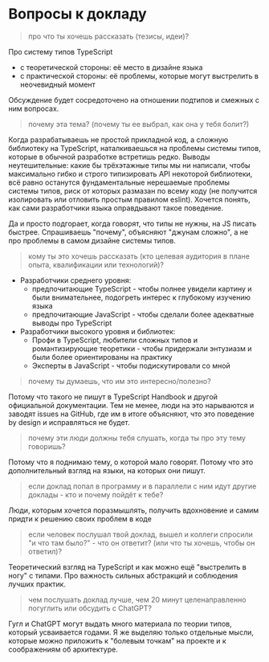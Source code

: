 # Вопросы к докладу

> про что ты хочешь рассказать (тезисы, идеи)?

Про систему типов TypeScript

- с теоретической стороны: её место в дизайне языка
- с практической стороны: её проблемы, которые могут выстрелить в неочевидный момент

Обсуждение будет сосредоточено на отношении подтипов и смежных с ним вопросах.

> почему эта тема? (почему ты ее выбрал, как она у тебя болит?)

Когда разрабатываешь не простой прикладной код, а сложную библиотеку на TypeScript, наталкиваешься на проблемы системы типов, которые в обычной разработке встретишь редко. Выводы неутешительные: какие бы трёхэтажные типы мы ни написали, чтобы максимально гибко и строго типизировать API некоторой библиотеки, всё равно останутся фундаментальные нерешаемые проблемы системы типов, риск от которых размазан по всему коду (не получится изолировать или отловить простым правилом eslint). Хочется понять, как сами разработчики языка оправдывают такое поведение.

Да и просто подгорает, когда говорят, что типы не нужны, на JS писать быстрее. Спрашиваешь "почему", объясняют "джунам сложно", а не про проблемы в самом дизайне системы типов.

> кому ты это хочешь рассказать (кто целевая аудитория в плане опыта, квалификации или технологий)?

- Разработчики среднего уровня:
  - предпочитающие TypeScript - чтобы полнее увидели картину и были внимательнее, подогреть интерес к глубокому изучению языка
  - предпочитающие JavaScript - чтобы сделали более адекватные выводы про TypeScript
- Разработчики высокого уровня и библиотек:
  - Профи в TypeScript, любители сложных типов и романтизирующие теоретики - чтобы придержали энтузиазм и были более ориентированы на практику
  - Эксперты в JavaScript - чтобы подискутировали со мной

> почему ты думаешь, что им это интересно/полезно?

Потому что такого не пишут в TypeScript Handbook и другой официальной документации. Тем не менее, люди на это нарываются и заводят issues на GitHub, где им в итоге объясняют, что это поведение by design и исправляться не будет.

> почему эти люди должны тебя слушать, когда ты про эту тему говоришь?

Потому что я поднимаю тему, о которой мало говорят. Потому что это дополнительный взгляд на языки, на которых они пишут.

> если доклад попал в программу и в параллели с ним идут другие доклады - кто и почему пойдёт к тебе?

Люди, которым хочется поразмышлять, получить вдохновение и самим придти к решению своих проблем в коде

> если человек послушал твой доклад, вышел и коллеги спросили "и что там было?" - что он ответит? (или что ты хочешь, чтобы он ответил)?

Теоретический взгляд на TypeScript и как можно ещё "выстрелить в ногу" с типами. Про важность сильных абстракций и соблюдения лучших практик.

>чем послушать доклад лучше, чем 20 минут целенаправленно погуглить или обсудить с ChatGPT?

Гугл и ChatGPT могут выдать много материала по теории типов, который усваивается годами. Я же выделяю только отдельные мысли, которые можно приложить к "болевым точкам" на проекте и к соображениям об архитектуре.
